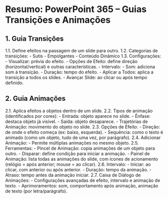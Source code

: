 # Resumo: PowerPoint 365 – Guias Transições e Animações

## 1. Guia Transições
1.1. Define efeitos na passagem de um slide para outro.
1.2. Categorias de transições:
    - Sutis
    - Empolgantes
    - Conteúdo Dinâmico
1.3. Configurações:
    - Visualizar: prévia do efeito.
    - Opções de Efeito: define direção (horizontal/vertical) e outras características.
    - Intervalo:
        - Som: adiciona som à transição.
        - Duração: tempo do efeito.
        - Aplicar a Todos: aplica a transição a todos os slides.
        - Avançar Slide: ao clicar ou após tempo definido.

## 2. Guia Animações
2.1. Aplica efeitos a objetos dentro de um slide.
2.2. Tipos de animação (identificados por cores):
    - Entrada: objeto aparece no slide.
    - Ênfase: destaca objeto já visível.
    - Saída: objeto desaparece.
    - Trajetórias de Animação: movimento do objeto no slide.
2.3. Opções de Efeito:
    - Direção: de onde o efeito começa (ex: baixo, esquerda).
    - Sequência: como o texto é animado (como um objeto, tudo de uma vez, por parágrafo).
2.4. Adicionar Animação:
    - Permite múltiplas animações no mesmo objeto.
2.5. Ferramentas:
    - Pincel de Animação: copia animações de um objeto para outro.
    - Disparar: define condição para iniciar a animação.
    - Painel de Animação: lista todas as animações do slide, com ícones de acionamento (relógio = após anterior; mouse = ao clicar).
2.6. Intervalo:
    - Iniciar: ao clicar, com anterior ou após anterior.
    - Duração: tempo da animação.
    - Atraso: tempo antes da animação iniciar.
2.7. Caixa de Diálogo de Animações:
    - Configurações avançadas de efeito, intervalo e animação de texto.
    - Aprimoramentos: som, comportamento após animação, animação de texto (por letra/parágrafo).